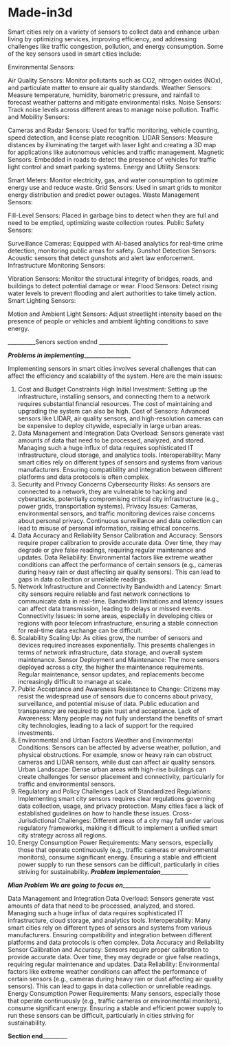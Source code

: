 # Made-in3d
Smart cities rely on a variety of sensors to collect data and enhance urban living by optimizing services, improving efficiency, and addressing challenges like traffic congestion, pollution, and energy consumption. Some of the key sensors used in smart cities include:

Environmental Sensors:

Air Quality Sensors: Monitor pollutants such as CO2, nitrogen oxides (NOx), and particulate matter to ensure air quality standards.
Weather Sensors: Measure temperature, humidity, barometric pressure, and rainfall to forecast weather patterns and mitigate environmental risks.
Noise Sensors: Track noise levels across different areas to manage noise pollution.
Traffic and Mobility Sensors:

Cameras and Radar Sensors: Used for traffic monitoring, vehicle counting, speed detection, and license plate recognition.
LIDAR Sensors: Measure distances by illuminating the target with laser light and creating a 3D map for applications like autonomous vehicles and traffic management.
Magnetic Sensors: Embedded in roads to detect the presence of vehicles for traffic light control and smart parking systems.
Energy and Utility Sensors:

Smart Meters: Monitor electricity, gas, and water consumption to optimize energy use and reduce waste.
Grid Sensors: Used in smart grids to monitor energy distribution and predict power outages.
Waste Management Sensors:

Fill-Level Sensors: Placed in garbage bins to detect when they are full and need to be emptied, optimizing waste collection routes.
Public Safety Sensors:

Surveillance Cameras: Equipped with AI-based analytics for real-time crime detection, monitoring public areas for safety.
Gunshot Detection Sensors: Acoustic sensors that detect gunshots and alert law enforcement.
Infrastructure Monitoring Sensors:

Vibration Sensors: Monitor the structural integrity of bridges, roads, and buildings to detect potential damage or wear.
Flood Sensors: Detect rising water levels to prevent flooding and alert authorities to take timely action.
Smart Lighting Sensors:

Motion and Ambient Light Sensors: Adjust streetlight intensity based on the presence of people or vehicles and ambient lighting conditions to save energy.

__________Senors section endnd _________________________

_________Problems in implementing__________________________

Implementing sensors in smart cities involves several challenges that can affect the efficiency and scalability of the system. Here are the main issues:

1. Cost and Budget Constraints
High Initial Investment: Setting up the infrastructure, installing sensors, and connecting them to a network requires substantial financial resources. The cost of maintaining and upgrading the system can also be high.
Cost of Sensors: Advanced sensors like LIDAR, air quality sensors, and high-resolution cameras can be expensive to deploy citywide, especially in large urban areas.
2. Data Management and Integration
Data Overload: Sensors generate vast amounts of data that need to be processed, analyzed, and stored. Managing such a huge influx of data requires sophisticated IT infrastructure, cloud storage, and analytics tools.
Interoperability: Many smart cities rely on different types of sensors and systems from various manufacturers. Ensuring compatibility and integration between different platforms and data protocols is often complex.
3. Security and Privacy Concerns
Cybersecurity Risks: As sensors are connected to a network, they are vulnerable to hacking and cyberattacks, potentially compromising critical city infrastructure (e.g., power grids, transportation systems).
Privacy Issues: Cameras, environmental sensors, and traffic monitoring devices raise concerns about personal privacy. Continuous surveillance and data collection can lead to misuse of personal information, raising ethical concerns.
4. Data Accuracy and Reliability
Sensor Calibration and Accuracy: Sensors require proper calibration to provide accurate data. Over time, they may degrade or give false readings, requiring regular maintenance and updates.
Data Reliability: Environmental factors like extreme weather conditions can affect the performance of certain sensors (e.g., cameras during heavy rain or dust affecting air quality sensors). This can lead to gaps in data collection or unreliable readings.
5. Network Infrastructure and Connectivity
Bandwidth and Latency: Smart city sensors require reliable and fast network connections to communicate data in real-time. Bandwidth limitations and latency issues can affect data transmission, leading to delays or missed events.
Connectivity Issues: In some areas, especially in developing cities or regions with poor telecom infrastructure, ensuring a stable connection for real-time data exchange can be difficult.
6. Scalability
Scaling Up: As cities grow, the number of sensors and devices required increases exponentially. This presents challenges in terms of network infrastructure, data storage, and overall system maintenance.
Sensor Deployment and Maintenance: The more sensors deployed across a city, the higher the maintenance requirements. Regular maintenance, sensor updates, and replacements become increasingly difficult to manage at scale.
7. Public Acceptance and Awareness
Resistance to Change: Citizens may resist the widespread use of sensors due to concerns about privacy, surveillance, and potential misuse of data. Public education and transparency are required to gain trust and acceptance.
Lack of Awareness: Many people may not fully understand the benefits of smart city technologies, leading to a lack of support for the required investments.
8. Environmental and Urban Factors
Weather and Environmental Conditions: Sensors can be affected by adverse weather, pollution, and physical obstructions. For example, snow or heavy rain can obstruct cameras and LIDAR sensors, while dust can affect air quality sensors.
Urban Landscape: Dense urban areas with high-rise buildings can create challenges for sensor placement and connectivity, particularly for traffic and environmental sensors.
9. Regulatory and Policy Challenges
Lack of Standardized Regulations: Implementing smart city sensors requires clear regulations governing data collection, usage, and privacy protection. Many cities face a lack of established guidelines on how to handle these issues.
Cross-Jurisdictional Challenges: Different areas of a city may fall under various regulatory frameworks, making it difficult to implement a unified smart city strategy across all regions.
10. Energy Consumption
Power Requirements: Many sensors, especially those that operate continuously (e.g., traffic cameras or environmental monitors), consume significant energy. Ensuring a stable and efficient power supply to run these sensors can be difficult, particularly in cities striving for sustainability.
_______Problem Implementaion_________________


_________Mian Problem We are going to focus on_________________________________________

Data Management and Integration
Data Overload: Sensors generate vast amounts of data that need to be processed, analyzed, and stored. Managing such a huge influx of data requires sophisticated IT infrastructure, cloud storage, and analytics tools.
Interoperability: Many smart cities rely on different types of sensors and systems from various manufacturers. Ensuring compatibility and integration between different platforms and data protocols is often complex.
Data Accuracy and Reliability
Sensor Calibration and Accuracy: Sensors require proper calibration to provide accurate data. Over time, they may degrade or give false readings, requiring regular maintenance and updates.
Data Reliability: Environmental factors like extreme weather conditions can affect the performance of certain sensors (e.g., cameras during heavy rain or dust affecting air quality sensors). This can lead to gaps in data collection or unreliable readings.
Energy Consumption
Power Requirements: Many sensors, especially those that operate continuously (e.g., traffic cameras or environmental monitors), consume significant energy. Ensuring a stable and efficient power supply to run these sensors can be difficult, particularly in cities striving for sustainability.



____________________________Section end_____________________________________
